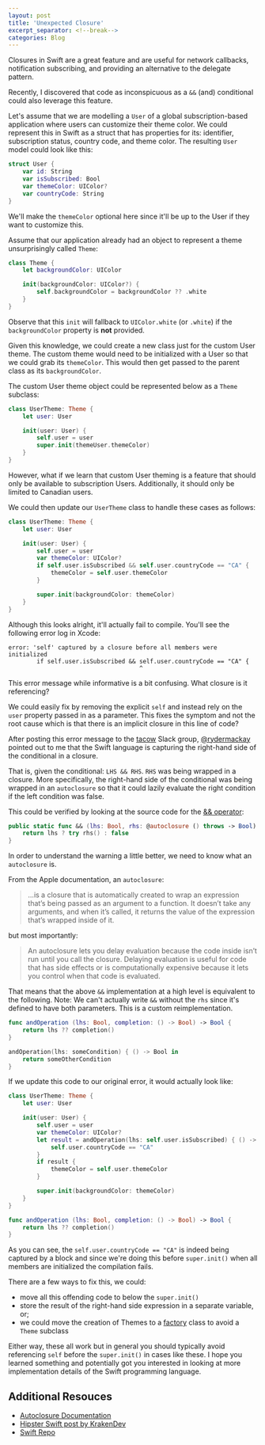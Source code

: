 ```yaml
---
layout: post
title: 'Unexpected Closure'
excerpt_separator: <!--break-->
categories: Blog
---
```


Closures in Swift are a great feature and are useful for network callbacks, notification subscribing, and providing an alternative to the delegate pattern.

Recently, I discovered that code as inconspicuous as a `&&` (and) conditional could also leverage this feature.

<!--break-->

Let's assume that we are modelling a `User` of a global subscription-based application where users can customize their theme color.
We could represent this in Swift as a struct that has properties for its: identifier, subscription status, country code, and theme color.
The resulting `User` model could look like this:
```swift
struct User {
    var id: String
    var isSubscribed: Bool
    var themeColor: UIColor?
    var countryCode: String
}
```

We'll make the `themeColor` optional here since it'll be up to the User if they want to customize this.

Assume that our application already had an object to represent a theme unsurprisingly called `Theme`:

```swift
class Theme {
    let backgroundColor: UIColor

    init(backgroundColor: UIColor?) {
        self.backgroundColor = backgroundColor ?? .white
    }
}
```

Observe that this `init` will fallback to `UIColor.white` (or `.white`) if the `backgroundColor` property is **not** provided.

Given this knowledge, we could create a new class just for the custom User theme.
The custom theme would need to be initialized with a User so that we could grab its `themeColor`. This would then get passed to the parent class as its `backgroundColor`.

The custom User theme object could be represented below as a `Theme` subclass:
```swift
class UserTheme: Theme {
    let user: User

    init(user: User) {
        self.user = user
        super.init(themeUser.themeColor)
    }
}
```

However, what if we learn that custom User theming is a feature that should only be available to subscription Users. Additionally, it should only be limited to Canadian users.

We could then update our `UserTheme` class to handle these cases as follows:
```swift
class UserTheme: Theme {
    let user: User

    init(user: User) {
        self.user = user
        var themeColor: UIColor?
        if self.user.isSubscribed && self.user.countryCode == "CA" {
            themeColor = self.user.themeColor
        }

        super.init(backgroundColor: themeColor)
    }
}
```

Although this looks alright, it'll actually fail to compile. You'll see the following error log in Xcode:
```
error: 'self' captured by a closure before all members were initialized
        if self.user.isSubscribed && self.user.countryCode == "CA" {
                                     ^
```

This error message while informative is a bit confusing. What closure is it referencing?

We could easily fix by removing the explicit `self` and instead rely on the `user` property passed in as a parameter. This fixes the symptom and not the root cause which is that there is an implicit closure in this line of code?

After posting this error message to the [tacow](https://www.meetup.com/tacow-org/) Slack group, [@rydermackay](https://twitter.com/rydermackay) pointed out to me that the Swift language is capturing the right-hand side of the conditional in a closure.

That is, given the conditional: `LHS && RHS`. `RHS` was being wrapped in a closure. More specifically, the right-hand side of the conditional was being wrapped in an `autoclosure` so that it could lazily evaluate the right condition if the left condition was false.

This could be verified by looking at the source code for the [&& operator](https://github.com/apple/swift/blob/7f105e4e3a994e6ac87860d5bd7bf9942c52b4bb/stdlib/public/core/Bool.swift#L289):
```swift
public static func && (lhs: Bool, rhs: @autoclosure () throws -> Bool) rethrows -> Bool {
    return lhs ? try rhs() : false
}
```

In order to understand the warning a little better, we need to know what an `autoclosure` is.

From the Apple documentation, an `autoclosure`:

> ...is a closure that is automatically created to wrap an expression that’s being passed as an argument to a function. It doesn’t take any arguments, and when it’s called, it returns the value of the expression that’s wrapped inside of it.

but most importantly:

> An autoclosure lets you delay evaluation because the code inside isn’t run until you call the closure. Delaying evaluation is useful for code that has side effects or is computationally expensive because it lets you control when that code is evaluated.

That means that the above `&&` implementation at a high level is equivalent to the following. Note: We can't actually write `&&` without the `rhs` since it's defined to have both parameters. This is a custom reimplementation.

```swift
func andOperation (lhs: Bool, completion: () -> Bool) -> Bool {
    return lhs ?? completion()
}

andOperation(lhs: someCondition) { () -> Bool in
    return someOtherCondition
}
```

If we update this code to our original error, it would actually look like:

```swift
class UserTheme: Theme {
    let user: User

    init(user: User) {
        self.user = user
        var themeColor: UIColor?
        let result = andOperation(lhs: self.user.isSubscribed) { () -> Bool in
            self.user.countryCode == "CA"
        }
        if result {
            themeColor = self.user.themeColor
        }

        super.init(backgroundColor: themeColor)
    }
}

func andOperation (lhs: Bool, completion: () -> Bool) -> Bool {
    return lhs ?? completion()
}
```

As you can see, the `self.user.countryCode == "CA"` is indeed being captured by a block and since we're doing this before `super.init()` when all members are initialized the compilation fails.

There are a few ways to fix this, we could:
- move all this offending code to below the `super.init()`
- store the result of the right-hand side expression in a separate variable, or;
- we could move the creation of Themes to a [factory](https://en.wikipedia.org/wiki/Factory_method_pattern) class to avoid a `Theme` subclass

Either way, these all work but in general you should typically avoid referencing `self` before the `super.init()` in cases like these.
I hope you learned something and potentially got you interested in looking at more implementation details of the Swift programming language.


## Additional Resouces

- [Autoclosure Documentation](https://docs.swift.org/swift-book/LanguageGuide/Closures.html#ID543)
- [Hipster Swift post by KrakenDev](https://krakendev.io/blog/hipster-swift#autoclosure)
- [Swift Repo](https://github.com/apple/swift)